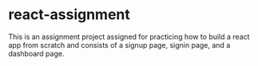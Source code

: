 # react-assignment
This is an assignment project assigned for practicing how to build a react app from scratch and consists of a signup page, signin page, and a dashboard page.
